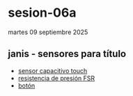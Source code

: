 # sesion-06a

martes 09 septiembre 2025

## janis - sensores para título

- [sensor capacitivo touch](https://afel.cl/products/sensor-capacitivo-touch-ttp223b) 
- [resistencia de presión FSR](https://shorturl.at/okorP)
- [botón](https://afel.cl/products/kit-boton-tactil-6x6x5-interruptor-5-unidades?_pos=2&_sid=dd2a6ea94&_ss=r)


